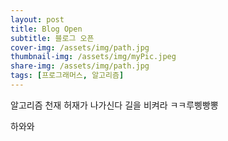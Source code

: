 ```yaml
---
layout: post
title: Blog Open
subtitle: 블로그 오픈
cover-img: /assets/img/path.jpg
thumbnail-img: /assets/img/myPic.jpeg
share-img: /assets/img/path.jpg
tags: [프로그래머스, 알고리즘]
---
```


알고리즘 천재 허재가 나가신다 길을 비켜라
ㅋㅋ루삥빵뽕


하와와
